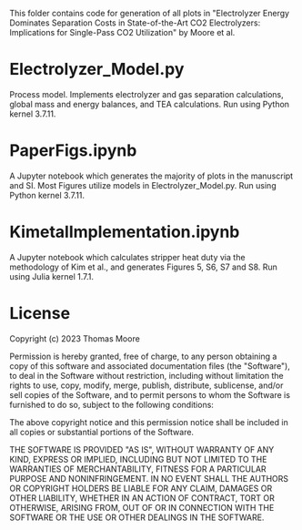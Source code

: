 This folder contains code for generation of all plots in "Electrolyzer Energy 
Dominates Separation Costs in State-of-the-Art CO2 Electrolyzers: Implications 
for Single-Pass CO2 Utilization" by Moore et al. 

# Electrolyzer_Model.py
Process model. Implements electrolyzer and gas separation calculations, global 
mass and energy balances, and TEA calculations. Run using Python kernel 3.7.11.  

# PaperFigs.ipynb
A Jupyter notebook which generates the majority of plots in the manuscript and 
SI. Most Figures utilize models in Electrolyzer_Model.py. Run using Python 
kernel 3.7.11.  

# KimetalImplementation.ipynb
A Jupyter notebook which calculates stripper heat duty via the methodology of 
Kim et al., and generates Figures 5, S6, S7 and S8. Run using Julia kernel 
1.7.1.

# License
Copyright (c) 2023 Thomas Moore

Permission is hereby granted, free of charge, to any person obtaining a copy
of this software and associated documentation files (the "Software"), to deal
in the Software without restriction, including without limitation the rights
to use, copy, modify, merge, publish, distribute, sublicense, and/or sell
copies of the Software, and to permit persons to whom the Software is
furnished to do so, subject to the following conditions:

The above copyright notice and this permission notice shall be included in all
copies or substantial portions of the Software.

THE SOFTWARE IS PROVIDED "AS IS", WITHOUT WARRANTY OF ANY KIND, EXPRESS OR
IMPLIED, INCLUDING BUT NOT LIMITED TO THE WARRANTIES OF MERCHANTABILITY,
FITNESS FOR A PARTICULAR PURPOSE AND NONINFRINGEMENT. IN NO EVENT SHALL THE
AUTHORS OR COPYRIGHT HOLDERS BE LIABLE FOR ANY CLAIM, DAMAGES OR OTHER
LIABILITY, WHETHER IN AN ACTION OF CONTRACT, TORT OR OTHERWISE, ARISING FROM,
OUT OF OR IN CONNECTION WITH THE SOFTWARE OR THE USE OR OTHER DEALINGS IN THE
SOFTWARE.
